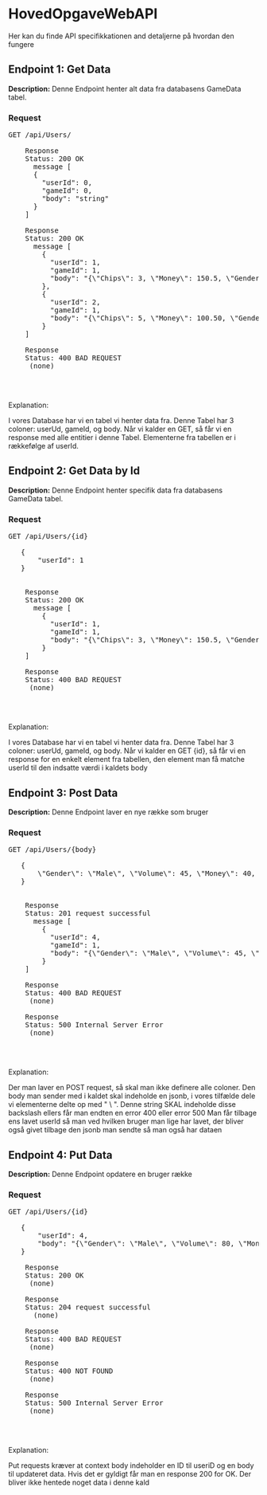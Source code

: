 # HovedOpgaveWebAPI
 
<p>Her kan du finde API specifikkationen and detaljerne på hvordan den fungere</p>

<div class="section">
    <h2>Endpoint 1: Get Data</h2>
    <p><strong>Description:</strong> Denne Endpoint henter alt data fra databasens GameData tabel.</p>


   <h3>Request</h3>
    
   <pre>
GET /api/Users/
    
    Response
    Status: 200 OK
      message [
      {
        "userId": 0,
        "gameId": 0,
        "body": "string"
      }
    ]

    Response
    Status: 200 OK
      message [
        {
          "userId": 1,
          "gameId": 1,
          "body": "{\"Chips\": 3, \"Money\": 150.5, \"Gender\": \"Male\", \"Volume\": 50, \"RewardNames\": [\"Reward1\", \"Reward2\"]}"
        },
        {
          "userId": 2,
          "gameId": 1,
          "body": "{\"Chips\": 5, \"Money\": 100.50, \"Gender\": \"Female\", \"Volume\": 10, \"RewardNames\": [\"Reward1\", \"Reward2\"]}"
        }
    ]
    
    Response
    Status: 400 BAD REQUEST
     (none)
    
    
    </pre>

   Explanation:

   I vores Database har vi en tabel vi henter data fra. Denne Tabel har 3 coloner: userUd, gameId, og body.
Når vi kalder en GET, så får vi en response med alle entitier i denne Tabel. Elementerne fra tabellen er i rækkefølge af userId. </div>

<div class="section">
    <h2>Endpoint 2: Get Data by Id</h2>
    <p><strong>Description:</strong> Denne Endpoint henter specifik data fra databasens GameData tabel.</p>


   <h3>Request</h3>
    
   <pre>
GET /api/Users/{id}
   
   {
       "userId": 1     
   }
    

    Response
    Status: 200 OK
      message [
        {
          "userId": 1,
          "gameId": 1,
          "body": "{\"Chips\": 3, \"Money\": 150.5, \"Gender\": \"Male\", \"Volume\": 50, \"RewardNames\": [\"Reward1\", \"Reward2\"]}"
        }
    ]
    
    Response
    Status: 400 BAD REQUEST
     (none)
    
    
    </pre>

   Explanation:

   I vores Database har vi en tabel vi henter data fra. Denne Tabel har 3 coloner: userUd, gameId, og body.
Når vi kalder en GET {id}, så får vi en response for en enkelt element fra tabellen, den element man få matche userId til den indsatte værdi i kaldets body</div>

<div class="section">
    <h2>Endpoint 3: Post Data</h2>
    <p><strong>Description:</strong> Denne Endpoint laver en nye række som bruger</p>


   <h3>Request</h3>
    
   <pre>
GET /api/Users/{body}
   
   {
       \"Gender\": \"Male\", \"Volume\": 45, \"Money\": 40, \"Chips\": 500, \"RewardNames\": [\"2\", \"3\"] 
   }
    

    Response
    Status: 201 request successful
      message [
        {
          "userId": 4,
          "gameId": 1,
          "body": "{\"Gender\": \"Male\", \"Volume\": 45, \"Money\": 40, \"Chips\": 500, \"RewardNames\": [\"2\", \"3\"]}"
        }
    ]
    
    Response
    Status: 400 BAD REQUEST
     (none)

    Response
    Status: 500 Internal Server Error
     (none)
    
    
    </pre>

   Explanation:

Der man laver en POST request, så skal man ikke definere alle coloner. Den body man sender med i kaldet skal indeholde en jsonb, i vores tilfælde dele vi elementerne delte op med " \ ". Denne string SKAL indeholde disse backslash ellers får man endten en error 400 eller error 500
Man får tilbage ens lavet userId så man ved hvilken bruger man lige har lavet, der bliver også givet tilbage den jsonb man sendte så man også har dataen</div>

<div class="section">
    <h2>Endpoint 4: Put Data</h2>
    <p><strong>Description:</strong> Denne Endpoint opdatere en bruger række</p>


   <h3>Request</h3>
    
   <pre>
GET /api/Users/{id}
   
   {
       "userId": 4,
       "body": "{\"Gender\": \"Male\", \"Volume\": 80, \"Money\": 100, \"Chips\": 1000, \"RewardNames\": [\"2\", \"3\"]}"
   }

    Response
    Status: 200 OK
     (none)

    Response
    Status: 204 request successful
      (none)
    
    Response
    Status: 400 BAD REQUEST
     (none)

    Response
    Status: 400 NOT FOUND
     (none)

    Response
    Status: 500 Internal Server Error
     (none)
    
    
    </pre>

   Explanation:

Put requests kræver at context body indeholder en ID til useriD og en body til updateret data. Hvis det er gyldigt får man en response 200 for OK. Der bliver ikke hentede noget data i denne kald</div>


    
